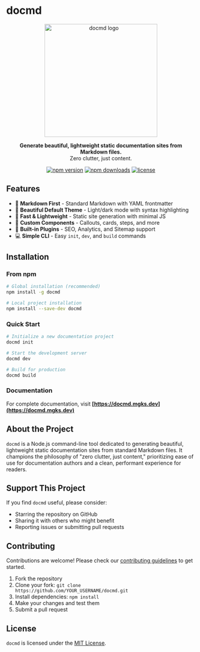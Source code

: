 # docmd

<p align="center">
  <img src="https://github.com/mgks/docmd/assets/images/docmd-logo-dark.png" alt="docmd logo" width="300" />
</p>

<p align="center">
  <b>Generate beautiful, lightweight static documentation sites from Markdown files.</b><br>
  Zero clutter, just content.
</p>

<p align="center">
  <a href="https://www.npmjs.com/package/docmd"><img src="https://img.shields.io/npm/v/docmd.svg" alt="npm version"></a>
  <a href="https://www.npmjs.com/package/docmd"><img src="https://img.shields.io/npm/dm/docmd.svg" alt="npm downloads"></a>
  <a href="https://github.com/mgks/docmd/blob/main/LICENSE"><img src="https://img.shields.io/github/license/mgks/docmd.svg" alt="license"></a>
</p>

## Features

- 📝 **Markdown First** - Standard Markdown with YAML frontmatter
- 🎨 **Beautiful Default Theme** - Light/dark mode with syntax highlighting
- 🚀 **Fast & Lightweight** - Static site generation with minimal JS
- 🧩 **Custom Components** - Callouts, cards, steps, and more
- 🔌 **Built-in Plugins** - SEO, Analytics, and Sitemap support
- 💻 **Simple CLI** - Easy `init`, `dev`, and `build` commands

## Installation

### From npm

```bash
# Global installation (recommended)
npm install -g docmd

# Local project installation
npm install --save-dev docmd
```

### Quick Start

```bash
# Initialize a new documentation project
docmd init

# Start the development server
docmd dev

# Build for production
docmd build
```

### Documentation

For complete documentation, visit **[https://docmd.mgks.dev](https://docmd.mgks.dev)**

## About the Project

`docmd` is a Node.js command-line tool dedicated to generating beautiful, lightweight static documentation sites from standard Markdown files. It champions the philosophy of "zero clutter, just content," prioritizing ease of use for documentation authors and a clean, performant experience for readers.

## Support This Project

If you find `docmd` useful, please consider:

- Starring the repository on GitHub
- Sharing it with others who might benefit
- Reporting issues or submitting pull requests

## Contributing

Contributions are welcome! Please check our [contributing guidelines](https://docmd.mgks.dev/contributing/) to get started.

1. Fork the repository
2. Clone your fork: `git clone https://github.com/YOUR_USERNAME/docmd.git`
3. Install dependencies: `npm install`
4. Make your changes and test them
5. Submit a pull request

## License

`docmd` is licensed under the [MIT License](LICENSE).